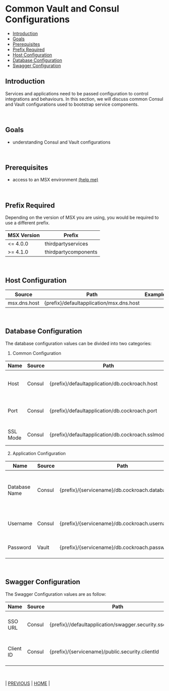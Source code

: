 # Common Vault and Consul Configurations

* [Introduction](#introduction)
* [Goals](#goals)
* [Prerequisites](#prerequisites)
* [Prefix Required](#prefix-required)
* [Host Configuration](#host-configuration)
* [Database Configuration](#database-configuration)
* [Swagger Configuration](#swagger-configuration)

## Introduction

Services and applications need to be passed configuration to control integrations and behaviours. In this section, we will discuss common Consul and Vault configurations used to bootstrap service components.

<br>

## Goals

* understanding Consul and Vault configurations

<br>

## Prerequisites

* access to an MSX environment [(help me)](../01-msx-developer-program-basics/02-getting-access-to-an-msx-environment.md)

<br>

## Prefix Required

Depending on the version of MSX you are using, you would be required to use a different prefix.

| MSX Version | Prefix               |
|-------------|----------------------|
| <= 4.0.0    | thirdpartyservices   |
| >= 4.1.0    | thirdpartycomponents |

<br>

## Host Configuration

| Source                        | Path                                                       | Example |
|-------------------------------|------------------------------------------------------------|---------|
| msx.dns.host                  | {prefix}/defaultapplication/msx.dns.host                   |         |

<br>

## Database Configuration

The database configuration values can be divided into two categories:

1. Common Configuration

| Name    | Source | Path                                                       | Description                         |
|---------|--------|------------------------------------------------------------|-------------------------------------|
|Host     | Consul | {prefix}/defaultapplication/db.cockroach.host              | Get the hostname from Consul        |
|Port     | Consul | {prefix}/defaultapplication/db.cockroach.port              | Get the port number from Consul     |
|SSL Mode | Consul | {prefix}/defaultapplication/db.cockroach.sslmode           | Get the SSL Mode from Consul        |

2. Application Configuration

| Name          | Source | Path                                             | Description                                     |
|---------------|--------|--------------------------------------------------|-------------------------------------------------|
| Database Name | Consul | {prefix}/{servicename}/db.cockroach.databaseName | Get the name of database to be read from Consul |
| Username      | Consul | {prefix}/{servicename}/db.cockroach.username     | Get the username from Consul                    |
| Password      | Vault  | {prefix}/{servicename}/db.cockroach.password     | Get the password from Vault                     |

<br>

## Swagger Configuration

The Swagger Configuration values are as follow: 

| Name       | Source | Path                                                      | Description                    |
|------------|--------|-----------------------------------------------------------|--------------------------------|
| SSO URL    | Consul | {prefix}//defaultapplication/swagger.security.sso.baseUrl | Gets the SSO URL from Consul   |
| Client ID  | Consul | {prefix}/{servicename}/public.security.clientId           | Get the client ID from Consul  |

<br>

| [PREVIOUS](09-troubleshooting-services.md) | [HOME](../index.md#msx-component-manager) |
